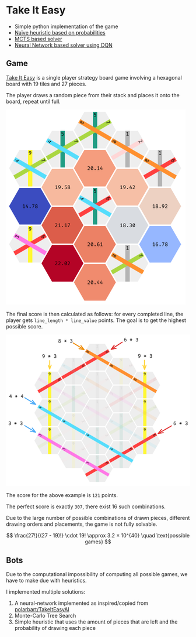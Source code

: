 # Take It Easy

 - Simple python implementation of the game
 - [Naïve heuristic based on probabilities](#Bots)
 - [MCTS based solver](#Bots)
 - [Neural Network based solver using DQN](#Bots)

## Game

[Take It Easy](https://en.wikipedia.org/wiki/Take_It_Easy_(game)) is a single player strategy board game involving a hexagonal board with 19 tiles and 27 pieces.

The player draws a random piece from their stack and places it onto the board, repeat until full.

![Half-filled Take It Easy grid.](.github/header.png)

The final score is then calculated as follows: for every completed line, the player gets `line_length * line_value` points. The goal is to get the highest possible score.

![Score being calculated](.github/scoring.png)

The score for the above example is `121` points.

The perfect score is exactly `307`, there exist 16 such combinations.

Due to the large number of possible combinations of drawn pieces, different drawing orders and placements, the game is not fully solvable.

$$ \frac{27!}{(27 - 19)!} \cdot 19! \approx 3.2 × 10^{40} \quad \text{possible games} $$

## Bots

Due to the computational impossibility of computing all possible games, we have to make due with heuristics.

I implemented multiple solutions:
 1. A neural-network implemented as inspired/copied from [polarbart/TakeItEasyAI](https://github.com/polarbart/TakeItEasyAI)
 2. Monte-Carlo Tree Search
 3. Simple heuristic that uses the amount of pieces that are left and the probability of drawing each piece

